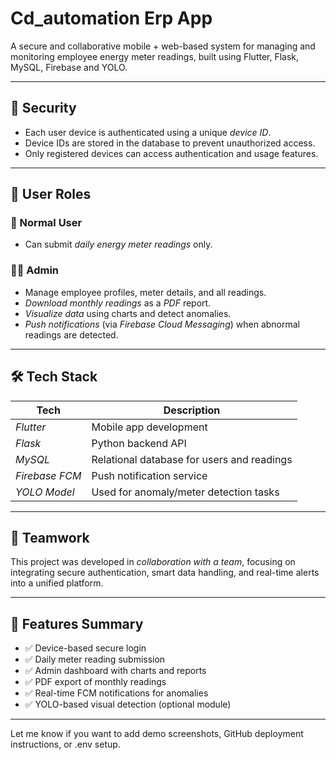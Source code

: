 # Cd_automation Erp App

A secure and collaborative mobile + web-based system for managing and monitoring employee energy meter readings, built using Flutter, Flask, MySQL, Firebase and YOLO.

---

## 🔐 Security

- Each user device is authenticated using a unique *device ID*.
- Device IDs are stored in the database to prevent unauthorized access.
- Only registered devices can access authentication and usage features.

---

## 👥 User Roles

### 👤 Normal User
- Can submit *daily energy meter readings* only.

### 👨‍💼 Admin
- Manage employee profiles, meter details, and all readings.
- *Download monthly readings* as a *PDF* report.
- *Visualize data* using charts and detect anomalies.
- *Push notifications* (via *Firebase Cloud Messaging*) when abnormal readings are detected.

---

## 🛠 Tech Stack

| Tech         | Description                                 |
|--------------|---------------------------------------------|
| *Flutter*  | Mobile app development                      |
| *Flask*    | Python backend API                          |
| *MySQL*    | Relational database for users and readings  |
| *Firebase FCM* | Push notification service               |
| *YOLO Model* | Used for anomaly/meter detection tasks    |

---

## 🤝 Teamwork

This project was developed in *collaboration with a team*, focusing on integrating secure authentication, smart data handling, and real-time alerts into a unified platform.

---

## 📄 Features Summary

- ✅ Device-based secure login
- ✅ Daily meter reading submission
- ✅ Admin dashboard with charts and reports
- ✅ PDF export of monthly readings
- ✅ Real-time FCM notifications for anomalies
- ✅ YOLO-based visual detection (optional module)

---

Let me know if you want to add demo screenshots, GitHub deployment instructions, or .env setup.
